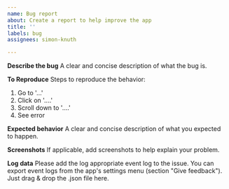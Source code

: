 ```yaml
---
name: Bug report
about: Create a report to help improve the app
title: ''
labels: bug
assignees: simon-knuth

---
```


**Describe the bug**
A clear and concise description of what the bug is.

**To Reproduce**
Steps to reproduce the behavior:
1. Go to '...'
2. Click on '....'
3. Scroll down to '....'
4. See error

**Expected behavior**
A clear and concise description of what you expected to happen.

**Screenshots**
If applicable, add screenshots to help explain your problem.

**Log data**
Please add the log appropriate event log to the issue. You can export event logs from the app's settings menu (section "Give feedback"). Just drag & drop the .json file here.
